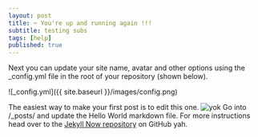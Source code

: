 ```yaml
---
layout: post
title: ✂️ You're up and running again !!!
subtitle: testing subs
tags: [help]
published: true
---
```


Next you can update your site name, avatar and other options using the _config.yml file in the root of your repository (shown below).

![_config.yml]({{ site.baseurl }}/images/config.png)

The easiest way to make your first post is to edit this one.
![yok]({{site.baseurl}}/images/PNG_Formatinda_YOK-Logo.png)
Go into /_posts/ and update the Hello World markdown file. For more instructions head over to the [Jekyll Now repository](https://github.com/barryclark/jekyll-now) on GitHub yah.
